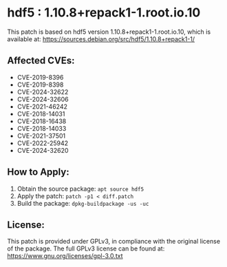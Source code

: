 # hdf5 : 1.10.8+repack1-1.root.io.10

This patch is based on hdf5 version 1.10.8+repack1-1.root.io.10, which is available at:
https://sources.debian.org/src/hdf5/1.10.8+repack1-1/

## Affected CVEs:
- CVE-2019-8396
- CVE-2019-8398
- CVE-2024-32622
- CVE-2024-32606
- CVE-2021-46242
- CVE-2018-14031
- CVE-2018-16438
- CVE-2018-14033
- CVE-2021-37501
- CVE-2022-25942
- CVE-2024-32620

## How to Apply:
1. Obtain the source package: `apt source hdf5`
2. Apply the patch: `patch -p1 < diff.patch`
3. Build the package: `dpkg-buildpackage -us -uc`

## License:
This patch is provided under GPLv3, in compliance with the original license of the package.
The full GPLv3 license can be found at: https://www.gnu.org/licenses/gpl-3.0.txt
